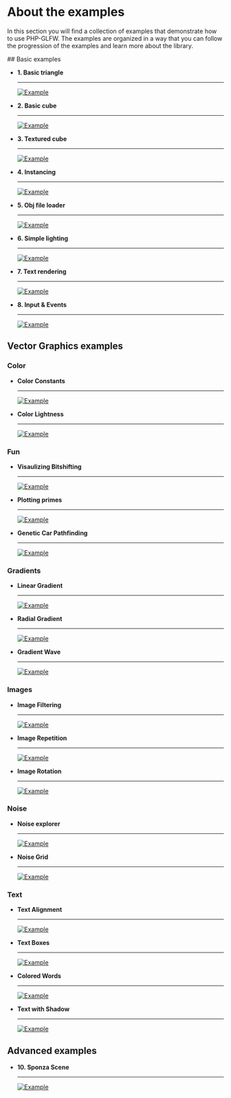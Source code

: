 # About the examples

In this section you will find a collection of examples that demonstrate how to use PHP-GLFW. The examples are organized in a way that you can follow the progression of the examples and learn more about the library.

## Basic examples

<div class="grid cards" markdown>

-   __1. Basic triangle__

    ---

    [![Example](./../docs-assets/php-glfw/examples/01-triangle.png)](./opengl/01-tirangle.md)

-   __2. Basic cube__

    ---

    [![Example](./../docs-assets/php-glfw/examples/02-cube.png)](./opengl/02-3d-cube.md)

-   __3. Textured cube__

    ---

    [![Example](./../docs-assets/php-glfw/examples/03-textured-cube.png)](./opengl/03-textured-cube.md)

-   __4. Instancing__

    ---

    [![Example](./../docs-assets/php-glfw/examples/04-instancing.png)](./opengl/04-instacing.md)

-  __5. Obj file loader__

    ---

    [![Example](./../docs-assets/php-glfw/examples/05-obj-loading.png)](./opengl/05-object-file-loading.md)    

- __6. Simple lighting__

    ---

    [![Example](./../docs-assets/php-glfw/examples/06-basic-light.png)](./opengl/06-basic-lighting.md)

- __7. Text rendering__

    ---

    [![Example](./../docs-assets/php-glfw/examples/07-text-rendering.png)](./opengl/07-text-rendering.md)

- __8. Input & Events__

    ---

    [![Example](./../docs-assets/php-glfw/examples/08-input-and-events.png)](./opengl/08-input-and-events.md)
</div>


## Vector Graphics examples

<!-- VGEXAMPLES BEGIN -->
### Color

<div class="grid cards" markdown>

-   __Color Constants__

    ---

    [![Example](./../../docs-assets/php-glfw/examples/vg/color_constants_thumb.png)](./vector-graphics/color_constants.md)

-   __Color Lightness__

    ---

    [![Example](./../../docs-assets/php-glfw/examples/vg/color_lightness_thumb.png)](./vector-graphics/color_lightness.md)

</div>

### Fun

<div class="grid cards" markdown>

-   __Visaulizing Bitshifting__

    ---

    [![Example](./../../docs-assets/php-glfw/examples/vg/fun_bitshifting_thumb.png)](./vector-graphics/fun_bitshifting.md)

-   __Plotting primes__

    ---

    [![Example](./../../docs-assets/php-glfw/examples/vg/fun_primes_1_full_thumb.png)](./vector-graphics/fun_primes_1_full.md)

-   __Genetic Car Pathfinding__

    ---

    [![Example](./../../docs-assets/php-glfw/examples/vg/ml_genetic_cars_thumb.png)](./vector-graphics/ml_genetic_cars.md)

</div>

### Gradients

<div class="grid cards" markdown>

-   __Linear Gradient__

    ---

    [![Example](./../../docs-assets/php-glfw/examples/vg/gradient_linear_thumb.png)](./vector-graphics/gradient_linear.md)

-   __Radial Gradient__

    ---

    [![Example](./../../docs-assets/php-glfw/examples/vg/gradient_radial_thumb.png)](./vector-graphics/gradient_radial.md)

-   __Gradient Wave__

    ---

    [![Example](./../../docs-assets/php-glfw/examples/vg/gradient_wave_thumb.png)](./vector-graphics/gradient_wave.md)

</div>

### Images

<div class="grid cards" markdown>

-   __Image Filtering__

    ---

    [![Example](./../../docs-assets/php-glfw/examples/vg/images_filtering_thumb.png)](./vector-graphics/images_filtering.md)

-   __Image Repetition__

    ---

    [![Example](./../../docs-assets/php-glfw/examples/vg/images_repeating_thumb.png)](./vector-graphics/images_repeating.md)

-   __Image Rotation__

    ---

    [![Example](./../../docs-assets/php-glfw/examples/vg/images_texture_rotation_thumb.png)](./vector-graphics/images_texture_rotation.md)

</div>

### Noise

<div class="grid cards" markdown>

-   __Noise explorer__

    ---

    [![Example](./../../docs-assets/php-glfw/examples/vg/noise_explorer_thumb.png)](./vector-graphics/noise_explorer.md)

-   __Noise Grid__

    ---

    [![Example](./../../docs-assets/php-glfw/examples/vg/noise_grid_thumb.png)](./vector-graphics/noise_grid.md)

</div>

### Text

<div class="grid cards" markdown>

-   __Text Alignment__

    ---

    [![Example](./../../docs-assets/php-glfw/examples/vg/text_alignment_thumb.png)](./vector-graphics/text_alignment.md)

-   __Text Boxes__

    ---

    [![Example](./../../docs-assets/php-glfw/examples/vg/text_boxes_thumb.png)](./vector-graphics/text_boxes.md)

-   __Colored Words__

    ---

    [![Example](./../../docs-assets/php-glfw/examples/vg/text_color_words_thumb.png)](./vector-graphics/text_color_words.md)

-   __Text with Shadow__

    ---

    [![Example](./../../docs-assets/php-glfw/examples/vg/text_intro_thumb.png)](./vector-graphics/text_intro.md)

</div>

<!-- VGEXAMPLES END -->

## Advanced examples


<div class="grid cards" markdown>

-   __10. Sponza Scene__

    ---

    [![Example](./../docs-assets/php-glfw/examples/preview_sponza.jpg)](./opengl/10-sponza.md)

</div>